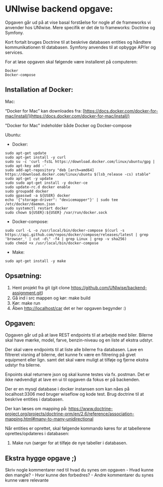 # UNIwise backend opgave:

Opgaven går ud på at vise basal forståelse for nogle af de frameworks vi anvender hos UNIwise. Mere specifik er det de to frameworks: Doctrine og Symfony. 

Kort fortalt bruges Doctrine til at beskrive databasen entities og håndtere kommunikationen til databasen. Symfony anvendes til at opbygge API’er og services. 

For at løse opgaven skal følgende være installeret på computeren: 
```
Docker
Docker-compose
```

## Installation af Docker:
Mac:

“Docker for Mac” kan downloades fra: 
[https://docs.docker.com/docker-for-mac/install/](https://docs.docker.com/docker-for-mac/install/)

"Docker for Mac" indeholder både Docker og Docker-compose 

Ubuntu: 

* Docker:  
```
sudo apt-get update
sudo apt-get install -y curl
sudo su -c 'curl -fsSL https://download.docker.com/linux/ubuntu/gpg | sudo apt-key add -'
sudo add-apt-repository "deb [arch=amd64] https://download.docker.com/linux/ubuntu $(lsb_release -cs) stable"
sudo apt-get -y update
sudo sudo apt-get install -y docker-ce
sudo update-rc.d docker enable
sudo groupadd docker
sudo gpasswd -a ${USER} docker
echo '{"storage-driver": "devicemapper"}' | sudo tee /etc/docker/daemon.json
sudo systemctl restart docker
sudo chown ${USER}:${USER} /var/run/docker.sock 
```

* Docker-compose:  
```
sudo curl -L -o /usr/local/bin/docker-compose $(curl -s https://api.github.com/repos/docker/compose/releases/latest | grep 'browser_' | cut -d\" -f4 | grep Linux | grep -v sha256)
sudo chmod +x /usr/local/bin/docker-compose
```

* Make:
```
sudo apt-get install -y make
```

## Opsætning: 
1. Hent projekt fra git (git clone https://github.com/UNIwise/backend-assignment.git)
2. Gå ind i src mappen og kør: make build
3. Kør: make run
4. Åben [http://localhost/car](http://localhost/car) det er her opgaven begynder :)
  
## Opgaven:

Opgaven går ud på at lave REST endpoints til at arbejde med biler.
Bilerne skal have mærke, model, farve, benzin-niveau og en liste af ekstra udstyr.

Der skal være endpoints til at liste alle bilerne fra databasen.
Lave en filtreret visning af bilerne, det kunne fx være en filtrering på givet equipment eller lign.
samt det skal være muligt at tilføje og fjerne ekstra udstyr fra bilerne.

Enpoints skal returnere json og skal kunne testes via fx. postman. Det er ikke nødvendigt at lave en ui til opgaven da fokus er på backenden.

Der er en mysql database i docker instansen som kan nåes på localhost:3306 med bruger wiseflow og kode test.
Brug doctrine til at beskrive entities i databasen.

Der kan læses om mapping på: 
https://www.doctrine-project.org/projects/doctrine-orm/en/2.6/reference/association-mapping.html#many-to-many-unidirectional

Når entities er oprettet, skal følgende kommando køres for at tabellerene oprettes/opdateres i databasen:
1) Make run (sørger for at tilføje de nye tabeller i databasen.

## Ekstra hygge opgave ;)
Skriv nogle kommentarer ned til hvad du synes om opgaven
    - Hvad kunne den mangle?
    - Hvor kunne den forbedres?
    - Andre kommentarer du synes kunne være relevante
